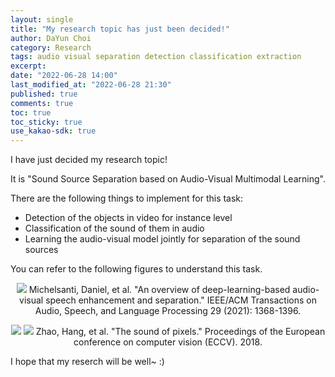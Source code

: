 ```yaml
---
layout: single
title: "My research topic has just been decided!"
author: DaYun Choi
category: Research
tags: audio visual separation detection classification extraction
excerpt: 
date: "2022-06-28 14:00"
last_modified_at: "2022-06-28 21:30"
published: true
comments: true
toc: true
toc_sticky: true
use_kakao-sdk: true
---
```


I have just decided my research topic!

It is "Sound Source Separation based on Audio-Visual Multimodal Learning".

There are the following things to implement for this task:
- Detection of the objects in video for instance level
- Classification of the sound of them in audio
- Learning the audio-visual model jointly for separation of the sound sources

You can refer to the following figures to understand this task.

<p align="center">
    <img src = "https://user-images.githubusercontent.com/74304696/176095718-f05e079c-a2b6-45f9-b080-0048c6d922c9.png">
    Michelsanti, Daniel, et al. "An overview of deep-learning-based audio-visual speech enhancement and separation." IEEE/ACM Transactions on Audio, Speech, and Language Processing 29 (2021): 1368-1396.
</p>

<p align="center">
    <img src = "https://user-images.githubusercontent.com/74304696/176095723-69c8ef14-a156-41ae-93d5-a0b3f3196693.png">
    <img src = "https://user-images.githubusercontent.com/74304696/176095726-a38700d7-e957-4dd8-8458-5ba4dc264018.png">
    Zhao, Hang, et al. "The sound of pixels." Proceedings of the European conference on computer vision (ECCV). 2018.
</p>

I hope that my reserch will be well~ :)